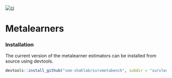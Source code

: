 [![ci](https://github.com/som-shahlab/survmetabench/actions/workflows/main.yml/badge.svg)](https://github.com/som-shahlab/survmetabench/actions/workflows/main.yml)

# Metalearners


### Installation
The current version of the metalearner estimators can be installed from source using devtools.

```R
devtools::install_github("som-shahlab/survmetabench", subdir = "survlearners")
```
